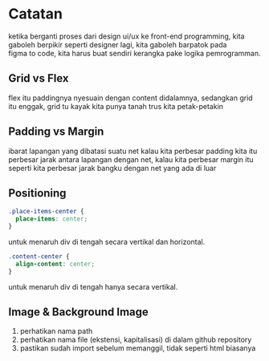 # Catatan

ketika berganti proses dari design ui/ux ke front-end programming, kita gaboleh berpikir seperti designer lagi, kita gaboleh barpatok pada\
figma to code, kita harus buat sendiri kerangka pake logika pemrogramman.

## Grid vs Flex

flex itu paddingnya nyesuain dengan content didalamnya, sedangkan grid itu enggak, grid tu kayak kita punya tanah trus kita petak-petakin

## Padding vs Margin

ibarat lapangan yang dibatasi suatu net kalau kita perbesar padding kita itu perbesar jarak antara lapangan dengan net, kalau kita perbesar margin itu seperti kita perbesar jarak bangku dengan net yang ada di luar

## Positioning

```css
.place-items-center {
  place-items: center;
}
```

untuk menaruh div di tengah secara vertikal dan horizontal.

```css
.content-center {
  align-content: center;
}
```

untuk menaruh div di tengah hanya secara vertikal.

## Image & Background Image

1. perhatikan nama path
2. perhatikan nama file (ekstensi, kapitalisasi) di dalam github repository
3. pastikan sudah import sebelum memanggil, tidak seperti html biasanya

